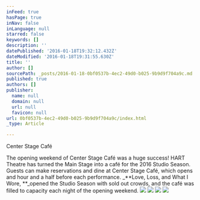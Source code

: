 ```yaml
---
inFeed: true
hasPage: true
inNav: false
inLanguage: null
starred: false
keywords: []
description: ''
datePublished: '2016-01-18T19:32:12.432Z'
dateModified: '2016-01-18T19:31:55.630Z'
title: ''
author: []
sourcePath: _posts/2016-01-18-0bf0537b-4ec2-49d0-b025-9b9d9f704a9c.md
published: true
authors: []
publisher:
  name: null
  domain: null
  url: null
  favicon: null
url: 0bf0537b-4ec2-49d0-b025-9b9d9f704a9c/index.html
_type: Article

---
```

Center Stage Café 

The opening weekend of Center Stage Café was a huge success! HART Theatre has turned the Main Stage into a café for the 2016 Studio Season. Guests can make reservations and dine at Center Stage Café, which opens and hour and a half before each performance. _**Love, Loss, and What I Wore, **_opened  the Studio Season with sold out crowds, and the café was filled to capacity each night of the opening weekend. ![](https://the-grid-user-content.s3-us-west-2.amazonaws.com/b3b10937-77bc-43de-87fd-533b111b0e37.jpg)
![](https://the-grid-user-content.s3-us-west-2.amazonaws.com/7b60dbb7-11dd-46b2-bace-b1001f3e4a60.jpg)
![](https://the-grid-user-content.s3-us-west-2.amazonaws.com/26c08b9f-3ece-40bc-a037-71cd4e1fe553.jpg)
![](https://the-grid-user-content.s3-us-west-2.amazonaws.com/87080675-afec-491e-a89d-56acdbbd0851.jpg)